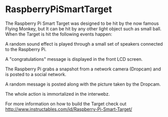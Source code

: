 RaspberryPiSmartTarget
======================

The Raspberry Pi Smart Target was designed to be hit by the now famous Flying Monkey, but It can be hit by any other light object such as small ball. When the Target is hit the following events happen: 

A random sound effect is played through a small set of speakers connected to the Raspberry Pi. 

A "congratulations" message is displayed in the front LCD screen. 

The Raspberry Pi grabs a snapshot from a network camera (Dropcam) and is posted to a social network. 

A random message is posted along with the picture taken by the Dropcam. 

The whole action is immortalized in the interwebz.

For more information on how to build the Target check out http://www.instructables.com/id/Raspberry-Pi-Smart-Target/
